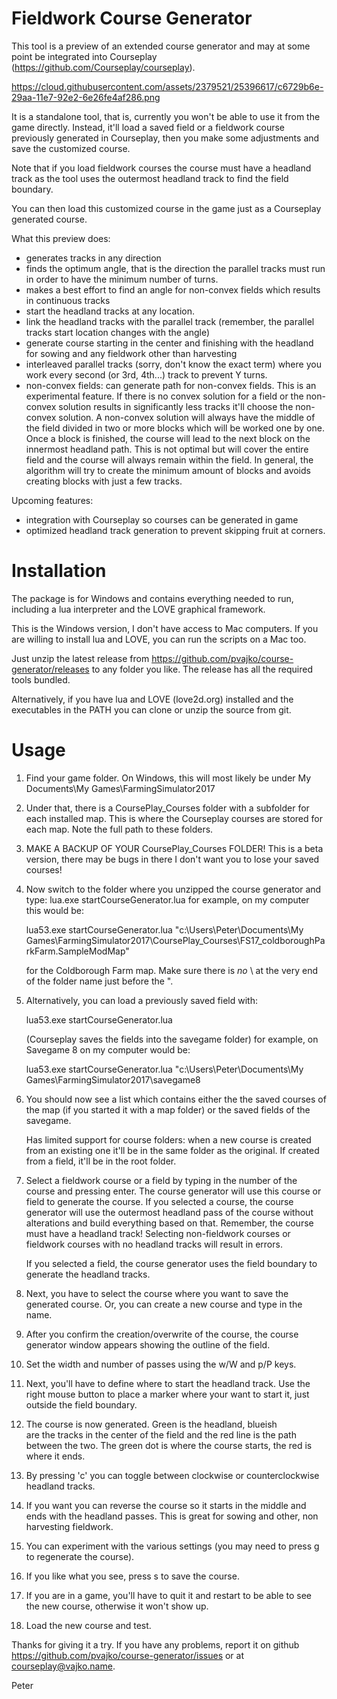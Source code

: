 Fieldwork Course Generator
==========================

This tool is a preview of an extended course generator and
may at some point be integrated into Courseplay 
(https://github.com/Courseplay/courseplay).

https://cloud.githubusercontent.com/assets/2379521/25396617/c6729b6e-29aa-11e7-92e2-6e26fe4af286.png

It is a standalone tool, that is, currently you won't be 
able to use it from the game directly. Instead, it'll load
a saved field or a fieldwork course previously generated in
Courseplay, then you make some adjustments and save the
customized course.

Note that if you load fieldwork courses the course must have
a headland track as the tool uses the outermost headland track 
to find the field boundary.

You can then load this customized course in the game just
as a Courseplay generated course.

What this preview does:

- generates tracks in any direction
- finds the optimum angle, that is the direction the parallel
  tracks must run in order to have the minimum number of turns.
- makes a best effort to find an angle for non-convex fields 
  which results in continuous tracks
- start the headland tracks at any location.
- link the headland tracks with the parallel track (remember, 
  the parallel tracks start location changes with the angle)
- generate course starting in the center and finishing with
  the headland for sowing and any fieldwork other than 
  harvesting
- interleaved parallel tracks (sorry, don't know the exact term) 
  where you work every second (or 3rd, 4th...) track to prevent Y turns.
- non-convex fields: can generate path for non-convex fields. 
  This is an experimental feature.
  If there is no convex solution for a field or the non-convex
  solution results in significantly less tracks it'll choose the
  non-convex solution.
  A non-convex solution will always have the middle of the field
  divided in two or more blocks which will be worked one by one.
  Once a block is finished, the course will lead to the next block
  on the innermost headland path. This is not optimal but will 
  cover the entire field and the course will always remain within
  the field.
  In general, the algorithm will try to create the minimum amount
  of blocks and avoids creating blocks with just a few tracks.

Upcoming features:

- integration with Courseplay so courses can be generated 
  in game 
- optimized headland track generation to prevent skipping
  fruit at corners.

Installation
============

The package is for Windows and contains everything needed
to run, including a lua interpreter and the LOVE graphical
framework. 

This is the Windows version, I don't have access to Mac 
computers. If you are willing to install lua and LOVE, 
you can run the scripts on a Mac too. 

Just unzip the latest release from https://github.com/pvajko/course-generator/releases
to any folder you like. The release has all the required
tools bundled.

Alternatively, if you have lua and LOVE (love2d.org) installed
and the executables in the PATH you can clone or unzip the
source from git.

Usage
=====

1. Find your game folder. On Windows, this will most likely
   be under My Documents\My Games\FarmingSimulator2017

2. Under that, there is a CoursePlay_Courses folder with
   a subfolder for each installed map. This is where
   the Courseplay courses are stored for each map.
   Note the full path to these folders.

3. MAKE A BACKUP OF YOUR CoursePlay_Courses FOLDER! This is
   a beta version, there may be bugs in there I don't want 
   you to lose your saved courses!

4. Now switch to the folder where you unzipped the course
   generator and type:
   lua.exe startCourseGenerator.lua <full path to course folder>
   for example, on my computer this would be:

   lua53.exe startCourseGenerator.lua "c:\Users\Peter\Documents\My Games\FarmingSimulator2017\CoursePlay_Courses\FS17_coldboroughParkFarm.SampleModMap"
   
   for the Coldborough Farm map. Make sure there is _no_ \ at the very
   end of the folder name just before the ".

5. Alternatively, you can load a previously saved field with:

   lua53.exe startCourseGenerator.lua <full path to a savegame>

   (Courseplay saves the fields into the savegame folder)
   for example, on Savegame 8 on my computer would be:

   lua53.exe startCourseGenerator.lua "c:\Users\Peter\Documents\My Games\FarmingSimulator2017\savegame8

6. You should now see a list which contains either the 
   the saved courses of the map (if you started it with a map folder)
   or the saved fields of the savegame.
   
   Has limited support for course folders: when a new course is created
   from an existing one it'll be in the same folder as the original.
   If created from a field, it'll be in the root folder.

7. Select a fieldwork course or a field by typing in the number of the course 
   and pressing enter. The course generator will use this course
   or field to generate the course.
   If you selected a course, the course generator will use the 
   outermost headland pass of the course without alterations and 
   build everything based on that.
   Remember, the course must have a headland track! 
   Selecting non-fieldwork courses or fieldwork courses with no
   headland tracks will result in errors.

   If you selected a field, the course generator uses the field
   boundary to generate the headland tracks.

8. Next, you have to select the course where you want to save
   the generated course. Or, you can create a new course and
   type in the name.
   
9. After you confirm the creation/overwrite of the course, 
   the course generator window appears showing the outline of the
   field. 

10. Set the width and number of passes using the w/W and p/P keys.

11. Next, you'll have to define where to start the headland track.
    Use the right mouse button to place a marker where your want to 
    start it, just outside the field boundary. 

12. The course is now generated. Green is the headland, blueish   
    are the tracks in the center of the field and the red line is 
    the path between the two.
    The green dot is where the course starts, the red is where it ends.

13. By pressing 'c' you can toggle between clockwise or counterclockwise
    headland tracks.

14. If you want you can reverse the course so it starts in the middle
    and ends with the headland passes. This is great for sowing and 
    other, non harvesting fieldwork.

15. You can experiment with the various settings (you may need to 
    press g to regenerate the course).

16. If you like what you see, press s to save the course.

17. If you are in a game, you'll have to quit it and restart to be 
    able to see the new course, otherwise it won't show up.

18. Load the new course and test.

Thanks for giving it a try. If you have any problems, report it on
github https://github.com/pvajko/course-generator/issues or 
at courseplay@vajko.name.

Peter

